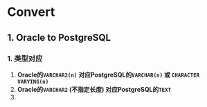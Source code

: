 # Convert

## 1. Oracle to PostgreSQL

### 1. 类型对应

1. **Oracle的`VARCHAR2(n)` 对应PostgreSQL的`VARCHAR(n)` 或 `CHARACTER VARYING(n)`**
2. **Oracle的`VARCHAR2` (不指定长度) 对应PostgreSQL的`TEXT`**
3. 